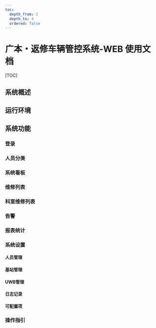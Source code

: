 ```yaml
---
toc:
  depth_from: 2
  depth_to: 4
  ordered: false
---
```


# 广本・返修车辆管控系统-WEB 使用文档

[TOC]

## 系统概述

<!-- @import "system.md" -->

## 运行环境

<!-- @import "environment.md" -->

## 系统功能

### 登录

<!-- @import "login.md" -->

### 人员分类

<!-- @import "user-type.md" -->

### 系统看板

<!-- @import "vq.md" -->

### 维修列表

<!-- @import "home.md" -->

### 科室维修列表

<!-- @import "workshop.md" -->

### 告警

<!-- @import "alarm.md" -->

### 报表统计

<!-- @import "statistic.md" -->

### 系统设置

#### 人员管理

<!-- @import "users.md" -->

#### 基站管理

<!-- @import "base-station.md" -->

#### UWB管理

<!-- @import "device.md" -->

#### 日志记录

<!-- @import "logs.md" -->

#### 可配置项

<!-- @import "option.md" -->

### 操作指引

<!-- @import "guide.md" -->